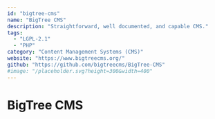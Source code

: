 ```yaml
---
id: "bigtree-cms"
name: "BigTree CMS"
description: "Straightforward, well documented, and capable CMS."
tags:
  - "LGPL-2.1"
  - "PHP"
category: "Content Management Systems (CMS)"
website: "https://www.bigtreecms.org/"
github: "https://github.com/bigtreecms/BigTree-CMS"
#image: "/placeholder.svg?height=300&width=400"
---
```


# BigTree CMS
